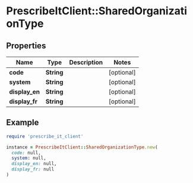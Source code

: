 # PrescribeItClient::SharedOrganizationType

## Properties

| Name | Type | Description | Notes |
| ---- | ---- | ----------- | ----- |
| **code** | **String** |  | [optional] |
| **system** | **String** |  | [optional] |
| **display_en** | **String** |  | [optional] |
| **display_fr** | **String** |  | [optional] |

## Example

```ruby
require 'prescribe_it_client'

instance = PrescribeItClient::SharedOrganizationType.new(
  code: null,
  system: null,
  display_en: null,
  display_fr: null
)
```

